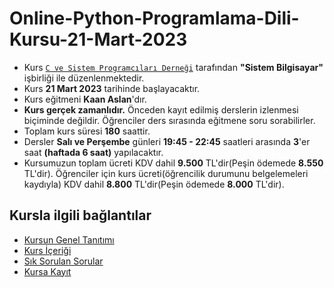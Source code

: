# Online-Python-Programlama-Dili-Kursu-21-Mart-2023




+ Kurs [`C ve Sistem Programcıları Derneği`](http://www.csystem.org/) tarafından __"Sistem Bilgisayar"__ işbirliği ile düzenlenmektedir.
+ Kurs __21 Mart 2023__ tarihinde başlayacaktır.
+ Kurs eğitmeni __Kaan Aslan__'dır.
+ __Kurs gerçek zamanlıdır.__ Önceden kayıt edilmiş derslerin izlenmesi biçiminde değildir. Öğrenciler ders sırasında eğitmene soru sorabilirler.
+ Toplam kurs süresi __180__ saattir. 
+ Dersler __Salı ve Perşembe__ günleri __19:45 - 22:45__ saatleri arasında __3__'er saat __(haftada 6 saat)__ yapılacaktır. 
+ Kursumuzun toplam ücreti KDV dahil __9.500__ TL'dir(Peşin ödemede __8.550__ TL'dir). Öğrenciler için kurs ücreti(öğrencilik durumunu belgelemeleri kaydıyla) KDV dahil __8.800__ TL'dir(Peşin ödemede __8.000__ TL'dir).
## Kursla ilgili bağlantılar
+ [Kursun Genel Tanıtımı](https://github.com/CSD-1993/Online-Python-Programlama-Dili-Kursu-21-Mart-2023/blob/main/_kurs_tanitimi.md)
+ [Kurs İçeriği](https://github.com/CSD-1993/Online-Python-Programlama-Dili-Kursu-21-Mart-2023/blob/main/kurs_icerigi.md)
+ [Sık Sorulan Sorular](https://github.com/CSD-1993/Online-Python-Programlama-Dili-Kursu-21-Mart-2023/blob/main/sss.md)
+ [Kursa Kayıt]( https://us02web.zoom.us/meeting/register/tZcqdemsqT8jE9MXE8vwoPm9uWpdl3_9wcka)
